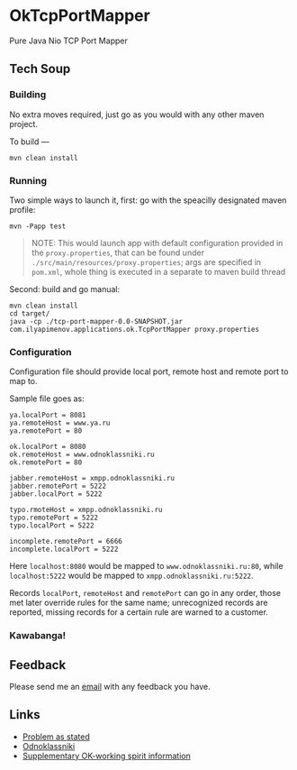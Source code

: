 OkTcpPortMapper
===============

Pure Java Nio TCP Port Mapper

Tech Soup
---------

### Building

No extra moves required, just go as you would with any other maven project.

To build —

    mvn clean install

### Running

Two simple ways to launch it, first: go with the speacilly designated maven profile:

    mvn -Papp test

> NOTE:
> This would launch app with default configuration provided in the `proxy.properties`, that can be found under
> `./src/main/resources/proxy.properties`; args are specified in `pom.xml`, whole thing is executed in a separate
> to maven build thread

Second: build and go manual:

    mvn clean install
    cd target/
    java -cp ./tcp-port-mapper-0.0-SNAPSHOT.jar com.ilyapimenov.applications.ok.TcpPortMapper proxy.properties

### Configuration

Configuration file should provide local port, remote host and remote port to map to.

Sample file goes as:

    ya.localPort = 8081
    ya.remoteHost = www.ya.ru
    ya.remotePort = 80

    ok.localPort = 8080
    ok.remoteHost = www.odnoklassniki.ru
    ok.remotePort = 80

    jabber.remoteHost = xmpp.odnoklassniki.ru
    jabber.remotePort = 5222
    jabber.localPort = 5222

    typo.rmoteHost = xmpp.odnoklassniki.ru
    typo.remotePort = 5222
    typo.localPort = 5222

    incomplete.remotePort = 6666
    incomplete.localPort = 5222

Here `localhost:8080` would be mapped to `www.odnoklassniki.ru:80`, while `localhost:5222` would be mapped to `xmpp.odnoklassniki.ru:5222`.

Records `localPort`, `remoteHost` and `remotePort` can go in any order, those met later override rules for the same name; unrecognized records are reported, missing records for a certain rule are warned to a customer.

### Kawabanga!

Feedback
--------

Please send me an [email](ilya.pimenov@gmail.com) with any feedback you have.

Links
-----

 * [Problem as stated](https://github.com/ilya-pi/OkTcpPortMapper/blob/master/Problem.pdf)
 * [Odnoklassniki](http://www.ok.ru/)
 * [Supplementary OK-working spirit information](http://v.ok.ru/)

